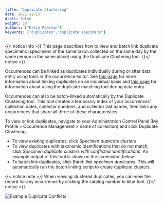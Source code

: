 ```yaml
---
title: "Duplicate Clustering"
date: 2021-12-13
draft: false
weight: 58
authors: ["Katie Pearson"]
keywords: ["duplicates","duplicate specimens"]
---
```


{{< notice info >}}
  This page describes how to view and batch link duplicate specimens (specimens of the same taxon collected on the same day by the same person in the same place) using the Duplicate Clustering tool.
{{</ notice >}}

Occurrences can be linked as duplicates individually during or after data entry using tools in the occurrence editor. See [this page](https://biokic.github.io/symbiota-docs/editor/links/) for more information about linking duplicates on an individual basis and [this page](https://biokic.github.io/symbiota-docs/editor/edit/duplicates/) for information about using the duplicate matching tool during data entry.

Occurrences can also be batch-linked automatically by the Duplicate Clustering tool. This tool creates a temporary index of your occurrences' collection dates, collector numbers, and collector last names, then links any occurrences that share all three of these characteristics.

To view or link duplicates, navigate to your Administration Control Panel (My Profile > Occurrence Management > name of collection) and click Duplicate Clustering.
* To view existing duplicates, click *Specimen duplicate clusters*
* To view duplicates with taxonomic identifications that do not match, click *Specimen duplicate clusters with conflicted identifications*. An example output of this tool is shown in the screenshot below.
* To batch link duplicates, click *Batch link specimen duplicates*. This will automatically run the batch linking script to create duplicate clusters.

{{< notice note >}}
  When viewing clustered duplicates, you can view the record for any occurrence by clicking the catalog number in blue font.
{{</ notice >}}

![Example Duplicate Conflicts](/symbiota-docs/images/exampleduplicateconflicts.PNG)